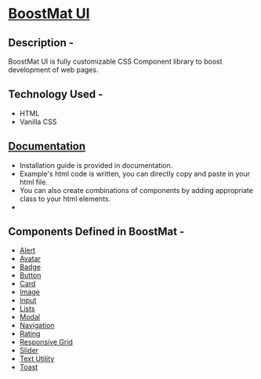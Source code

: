 # [BoostMat UI](https://boostmat-ui.netlify.app)
## Description -
BoostMat UI is fully customizable CSS Component library to boost development of web pages.

## Technology Used -
  * HTML
  * Vanilla CSS
  
## [Documentation](https://boostmat-ui.netlify.app/components/main.html)
* Installation guide is provided in documentation.
* Example's html code is written, you can directly copy and paste in your html file.
* You can also create combinations of components by adding appropriate class to your html elements.
* 
## Components Defined in BoostMat  -

  * [Alert](https://boostmat-ui.netlify.app/components/alert/alert.html)
  * [Avatar](https://boostmat-ui.netlify.app/components/alert/alert.html)
  * [Badge](https://boostmat-ui.netlify.app/components/badge/badge.html)
  * [Button](https://boostmat-ui.netlify.app/components/button/button.html)
  * [Card](https://boostmat-ui.netlify.app/components/card/card.html)
  * [Image](https://boostmat-ui.netlify.app/components/image/image.html)
  * [Input](https://boostmat-ui.netlify.app/components/input/input.html)
  * [Lists](https://boostmat-ui.netlify.app/components/lists/lists.html)
  * [Modal](https://boostmat-ui.netlify.app/components/modal/modal.html)
  * [Navigation](https://boostmat-ui.netlify.app/navigation/navigation.html)
  * [Rating](https://boostmat-ui.netlify.app/components/rating/rating.html)
  * [Responsive Grid](https://boostmat-ui.netlify.app/components/grid/grid.html)
  * [Slider](https://boostmat-ui.netlify.app/components/slider/slider.html)
  * [Text Utility](https://boostmat-ui.netlify.app/components/text-utilities/textUtilities.html)
  * [Toast](https://boostmat-ui.netlify.app/components/toast/toast.html)
 

